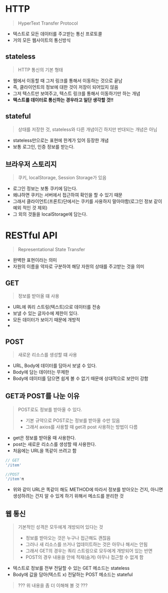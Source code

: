 # HTTP
> HyperText Transfer Protocol
- 텍스트로 모든 데이터를 주고받는 통신 프로토콜
- 거의 모든 웹사이트의 통신방식

## stateless
> HTTP 통신의 기본 형태
- 웹에서 이동할 때 그저 링크를 통해서 이동하는 것으로 끝남
- 즉, 클라이언트의 정보에 대한 것이 저장이 되어있지 않음
- 그저 텍스트만 보여주고, 텍스트 링크를 통해서 이동하기만 하는 개념
- **텍스트를 데이터로 통신하는 경우라고 일단 생각할 것!!**

## stateful
> 상태를 저장한 것, stateless와 다른 개념이긴 하지만 반대되는 개념은 아님
- stateless만으로는 표현에 한계가 있어 등장한 개념
- 보통 로그인, 인증 정보를 받는다.

## 브라우저 스토리지
> 쿠키, localStorage, Session Storage가 있음
- 로그인 정보는 보통 쿠키에 담는다.
- 왜냐하면 쿠키는 서버에서 접근하여 확인을 할 수 있기 때문
- 그래서 클라이언트(프론트)단에서는 쿠키를 사용하지 말아야함(로그인 정보 같이 예외 적인 것 제외)
- 그 외의 것들을 localStorage에 담는다.

# RESTful API
> Representational State Transfer
- 완벽한 표현이라는 의미
- 자원의 이름을 약자로 구분하여 해당 자원의 상태를 주고받는 것을 의미

## GET
> 정보를 받아올 떄 사용
- URL에 쿼리 스트링(텍스트)으로 데이터를 전송
- 보낼 수 있는 글자수에 제한이 있다.
- 모든 데이터가 보이기 때문에 개방적
- 

## POST
> 새로운 리소스를 생성할 떄 사용
- URL, Body에 데이터를 담아서 보낼 수 있다.
- Body에 담는 데이터는 무제한
- Body에 데이터를 담으면 쉽게 볼 수 없기 때문에 상대적으로 보안이 강함

## GET과 POST를 나눈 이유
> POST로도 정보를 받아올 수 있다.
> - 기본 규약으로 POST로는 정보를 받아올 수만 있음
> - 그래서 axios를 사용할 때 get과 post 사용하는 방법이 다름
- get은 정보를 받아올 때 사용한다.
- post는 새로운 리소스를 생성할 때 사용한다.
- 처음에는 URL을 똑같이 쓰려고 함
```javascript
// GET
'/item'

//POST
'/item'π
```
- 위와 같이 URL은 똑같이 해도 METHOD에 따라서 정보를 받아오는 건지, 아니면 생성하려는 건지 알 수 있게 하기 위해서 메소드를 분리한 것

## 웹 통신
> 기본적인 성격은 모두에게 개방되어 있다는 것
> - 정보를 받아오는 것은 누구나 접근해도 괜찮음
> - 그러나 새 리소스를 쓰거나 업데이트하는 것은 아무나 해서는 안됨
> - 그래서 GET의 경우는 쿼리 스트링으로 모두에게 개방되어 있는 반면
> - POST의 경우 내용을 안에 적재(숨겨) 아무나 접근할 수 없게 함
 
-  텍스트로 정보를 전부 전달할 수 있는 GET 메소드는 stateless
- Body에 값을 담아(텍스트 x) 전달하는 POST 메소드는 stateful
> ??? 위 내용을 좀 더 이해해 볼 것 ???

